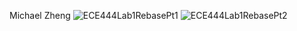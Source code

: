 Michael Zheng
![ECE444Lab1RebasePt1](https://user-images.githubusercontent.com/40171966/133835039-82ea1c23-8adb-4004-9666-4ba1399e9bdf.png)
![ECE444Lab1RebasePt2](https://user-images.githubusercontent.com/40171966/133835085-7519a2af-ded8-4118-a859-70e634ff8550.png)
